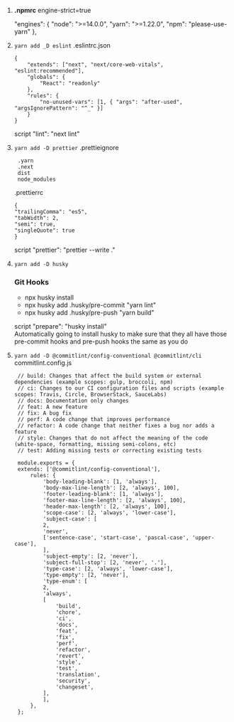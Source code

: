 1. **.npmrc**
   engine-strict=true

   "engines": {
   "node": ">=14.0.0",
   "yarn": ">=1.22.0",
   "npm": "please-use-yarn"
   },

2. `yarn add _D eslint`
   .eslintrc.json

   ```
   {
       "extends": ["next", "next/core-web-vitals", "eslint:recommended"],
       "globals": {
           "React": "readonly"
       },
       "rules": {
           "no-unused-vars": [1, { "args": "after-used", "argsIgnorePattern": "^_" }]
       }
   }
   ```

   script
   "lint": "next lint"

3. `yarn add -D prettier`
   .prettieignore

   ```
    .yarn
    .next
    dist
    node_modules
   ```

   .prettierrc

   ```
   {
   "trailingComma": "es5",
   "tabWidth": 2,
   "semi": true,
   "singleQuote": true
   }
   ```

   script
   "prettier": "prettier --write ."

4. `yarn add -D husky`

   ### Git Hooks

   - npx husky install
   - npx husky add .husky/pre-commit "yarn lint"
   - npx husky add .husky/pre-push "yarn build"

   script
   "prepare": "husky install"
   <br/>
   Automatically going to install husky to make sure that they all have those pre-commit hooks and pre-push hooks the same as you do

5. `yarn add -D @commitlint/config-conventional @commitlint/cli`
   commitlint.config.js

   ```
    // build: Changes that affect the build system or external dependencies (example scopes: gulp, broccoli, npm)
    // ci: Changes to our CI configuration files and scripts (example scopes: Travis, Circle, BrowserStack, SauceLabs)
    // docs: Documentation only changes
    // feat: A new feature
    // fix: A bug fix
    // perf: A code change that improves performance
    // refactor: A code change that neither fixes a bug nor adds a feature
    // style: Changes that do not affect the meaning of the code (white-space, formatting, missing semi-colons, etc)
    // test: Adding missing tests or correcting existing tests

    module.exports = {
    extends: ['@commitlint/config-conventional'],
        rules: {
            'body-leading-blank': [1, 'always'],
            'body-max-line-length': [2, 'always', 100],
            'footer-leading-blank': [1, 'always'],
            'footer-max-line-length': [2, 'always', 100],
            'header-max-length': [2, 'always', 100],
            'scope-case': [2, 'always', 'lower-case'],
            'subject-case': [
            2,
            'never',
            ['sentence-case', 'start-case', 'pascal-case', 'upper-case'],
            ],
            'subject-empty': [2, 'never'],
            'subject-full-stop': [2, 'never', '.'],
            'type-case': [2, 'always', 'lower-case'],
            'type-empty': [2, 'never'],
            'type-enum': [
            2,
            'always',
            [
                'build',
                'chore',
                'ci',
                'docs',
                'feat',
                'fix',
                'perf',
                'refactor',
                'revert',
                'style',
                'test',
                'translation',
                'security',
                'changeset',
            ],
            ],
        },
    };
   ```
